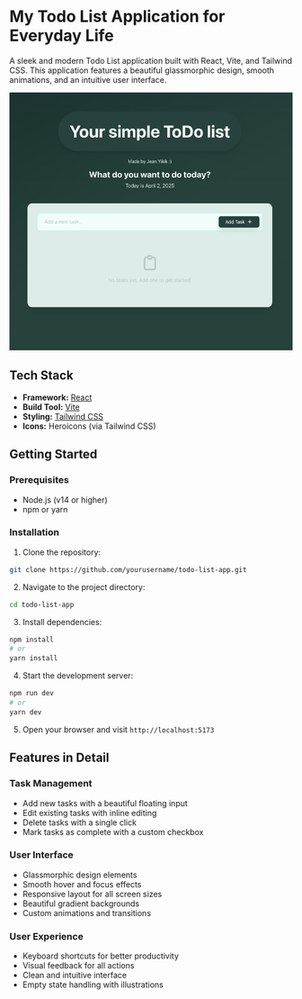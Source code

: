 # My Todo List Application for Everyday Life

A sleek and modern Todo List application built with React, Vite, and Tailwind CSS. This application features a beautiful glassmorphic design, smooth animations, and an intuitive user interface.

![Todo List App Screenshot](./src/assets/sample.png)

## Tech Stack

- **Framework:** [React](https://reactjs.org/)
- **Build Tool:** [Vite](https://vitejs.dev/)
- **Styling:** [Tailwind CSS](https://tailwindcss.com/)
- **Icons:** Heroicons (via Tailwind CSS)

## Getting Started

### Prerequisites

- Node.js (v14 or higher)
- npm or yarn

### Installation

1. Clone the repository:

```bash
git clone https://github.com/yourusername/todo-list-app.git
```

2. Navigate to the project directory:

```bash
cd todo-list-app
```

3. Install dependencies:

```bash
npm install
# or
yarn install
```

4. Start the development server:

```bash
npm run dev
# or
yarn dev
```

5. Open your browser and visit `http://localhost:5173`

## Features in Detail

### Task Management

- Add new tasks with a beautiful floating input
- Edit existing tasks with inline editing
- Delete tasks with a single click
- Mark tasks as complete with a custom checkbox

### User Interface

- Glassmorphic design elements
- Smooth hover and focus effects
- Responsive layout for all screen sizes
- Beautiful gradient backgrounds
- Custom animations and transitions

### User Experience

- Keyboard shortcuts for better productivity
- Visual feedback for all actions
- Clean and intuitive interface
- Empty state handling with illustrations
